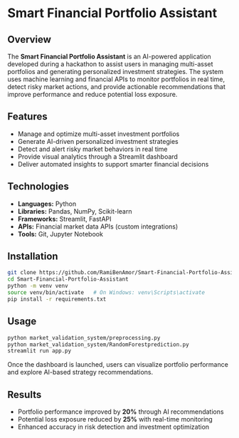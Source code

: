 # Smart Financial Portfolio Assistant

## Overview
The **Smart Financial Portfolio Assistant** is an AI-powered application developed during a hackathon to assist users in managing multi-asset portfolios and generating personalized investment strategies. The system uses machine learning and financial APIs to monitor portfolios in real time, detect risky market actions, and provide actionable recommendations that improve performance and reduce potential loss exposure.

## Features
- Manage and optimize multi-asset investment portfolios  
- Generate AI-driven personalized investment strategies  
- Detect and alert risky market behaviors in real time  
- Provide visual analytics through a Streamlit dashboard  
- Deliver automated insights to support smarter financial decisions  

## Technologies
- **Languages:** Python  
- **Libraries:** Pandas, NumPy, Scikit-learn  
- **Frameworks:** Streamlit, FastAPI  
- **APIs:** Financial market data APIs (custom integrations)  
- **Tools:** Git, Jupyter Notebook  

## Installation
```bash
git clone https://github.com/RamiBenAmor/Smart-Financial-Portfolio-Assistant.git
cd Smart-Financial-Portfolio-Assistant
python -m venv venv
source venv/bin/activate   # On Windows: venv\Scripts\activate
pip install -r requirements.txt
```

## Usage
```bash
python market_validation_system/preprocessing.py
python market_validation_system/RandomForestprediction.py
streamlit run app.py
```

Once the dashboard is launched, users can visualize portfolio performance and explore AI-based strategy recommendations.

## Results
- Portfolio performance improved by **20%** through AI recommendations  
- Potential loss exposure reduced by **25%** with real-time monitoring  
- Enhanced accuracy in risk detection and investment optimization  

 
